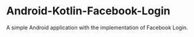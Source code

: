 # Android-Kotlin-Facebook-Login
A simple Android application with the implementation of Facebook Login.
